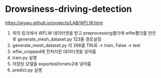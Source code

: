# Drowsiness-driving-detection

https://wywu.github.io/projects/LAB/WFLW.html

1. 위의 링크에서 WFLW 데이터셋을 받고 preprocessing폴더에 wflw폴더를 만든 후 generate_mesh_dataset.py 123줄 경로설정
2. generate_mesh_dataset.py 의 266줄 TRUE -> train, False -> test
3. wflw_cropped에 전처리된 데이터셋을 넣어줌
4. train.py 실행
5. 저장된 모델을 exported/hrnetv2에 넣어줌
6. predict.py 실행
